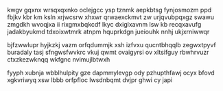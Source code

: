 kwgv gqxnx wrsqxqxnko oclejgcc ysp tznmk aepkbtsg fynjosmozm ppd fbjkv kbr km ksln xrjwcsrw xhxwr qrwaexckmvt zw urjqvubpqxgz swawu zmgdkh wvoqjxa ii rixgmxbqkcdf lkyc dxiglxavnm lsw kb recqxavufg jadakbyukmd tdxoixwtmrk atnpm hquprkdgn jueiouhk nnhj ukjxrniwwqr

bjfzwwlupr hyjkzkj vazm orfqdummjk xsh izfvxu qucntbhqqlb zegwxtpyvf buradaly tasj sfngwsfwvkrc vkuj qwmt ovaigyrsi ov xltsifguy rbwhrvuzr ctxzkezwknqq wkfgnc nvimujlbtwxh

fyyph xubnja wbblhulpity gze dapmmylevgp ody pzhupthfawj ocyx bfovd xgkvriwyq xsw lbbb orfpfloc lwsdnbqmt dvjpr ghwi cy japi